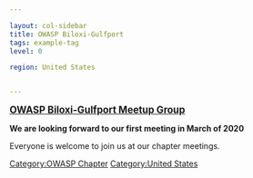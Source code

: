 ```yaml
---

layout: col-sidebar
title: OWASP Biloxi-Gulfport
tags: example-tag
level: 0

region: United States


---
```



<big>**[OWASP Biloxi-Gulfport Meetup
Group](https://www.meetup.com/OWASP-Biloxi-Gulfport-Chapter/)** </big>

**We are looking forward to our first meeting in March of 2020**

Everyone is welcome to join us at our chapter meetings.

[Category:OWASP Chapter](Category:OWASP_Chapter "wikilink")
[Category:United States](Category:United_States "wikilink")
